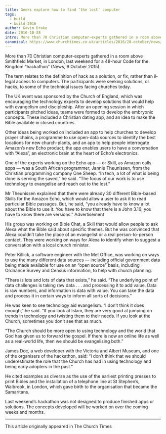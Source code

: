 ```yaml
---
title: Geeks explore how to find ‘the lost’ computer
tags:
  - build
  - build-2016
author: Gavin Drake
date: 2016-10-28
intro: More than 70 Christian computer-experts gathered in a room above Smithfield Market, in London, last weekend for a 48-hour Code for the Kingdom "hackathon”
canonical: https://www.churchtimes.co.uk/articles/2016/28-october/news/uk/geeks-explore-how-to-find-the-lost-computer
---
```


More than 70 Christian computer-experts gathered in a room above Smithfield Market, in London, last weekend for a 48-hour Code for the Kingdom “hackathon” (News, 9 October 2015).

The term relates to the definition of hack as a solution, or fix, rather than il­legal access to computers. The particip­ants were seeking solu­tions, or hacks, to some of the technical issues facing churches to­­day.

The UK event was sponsored by the Church of England, which was encouraging the technology experts to develop solutions that would help with evangelism and discipleship. After an opening session in which participants pitched ideas, teams were formed to develop the embry­onic concepts. These included a Christian dating app, and an idea to make the Bible available in closed countries.

Other ideas being worked on included an app to help churches to develop prayer chains, a programme to use open-data sources to identify the best locations for new church-plants, and an app to help people interrogate Amazon’s new Echo product; the app enables users to have a conversation with “Alexa”, an electronic brain at the heart of Echo’s electronics.

One of the experts working on the Echo app — or Skill, as Amazon calls apps — was a South African programmer, Jannie Theunissen, from the Christian programming company One Sheep. “In tech, a lot of what is being done is serving the saved,” he said. “The focus of our work is to use technology to evan­gelise and reach out to the lost.”

Mr Theunissen explained that there were already 30 different Bible-based Skills for the Amazon Echo, which would allow a user to ask it to read particular Bible passages. But, he said, “you already have to know a lot about the Bible to use it. You have to know that there is a John 3.16; you have to know there are versions.”
Advertisement

His group was working on Bible Chat, a Skill that would allow people to ask Alexa what the Bible said about specific themes. But he was convinced that Alexa couldn’t take the place of an evangelist or a real person-to-person contact. They were working on ways for Alexa to identify when to suggest a conversa­tion with a local church minister.

Peter Killick, a software engineer with the Met Office, was working on ways to use the many different data sources — including official govern­ment data being made available for use on an “open source” basis, in­­cluding Ordnance Survey and Census information, to help with church planning.

”There is lots and lots of data that exists,” he said. “The underlying point of data challenges is taking raw data . . . and processing it to add value. Data is raw numbers, and information is data with value. You can take the data and process it in certain ways to inform all sorts of decisions.”

He was keen to see technology aid evangelism. “I don’t think it does enough,” he said. “If you look at Islam, they are very good at jumping on trends in technology and twisting them to their needs. If you look at the Church, sometimes you don’t see that as much.

”The Church should be more open to using technology and the world that God has given us to forward the gospel. If there is now an online life as well as a real-world life, then we should be evangelising both.”

James Doc, a web developer with the Victoria and Albert Museum, and one of the organisers of the hackathon, said: “I don’t think that we should underestimate the role that the Church has had in using technology and being early adopters in the past.”

He cited examples as diverse as the use of the earliest printing presses to print Bibles and the installation of a telephone line at St Stephen’s, Walbrook, in London, which gave birth to the organisation that became the Samaritans.

Last weekend’s hackathon was not designed to produce finished apps or solutions. The concepts developed will be worked on over the coming weeks and months.

<hr />

This article originally appeared in The Church Times
